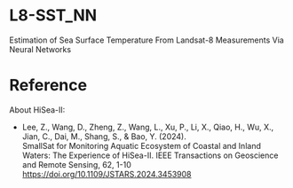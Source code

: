 # L8-SST_NN
Estimation of Sea Surface Temperature From Landsat-8 Measurements Via Neural Networks

# Reference

About HiSea-II:
- Lee, Z., Wang, D., Zheng, Z., Wang, L., Xu, P., Li, X., Qiao, H., Wu, X., Jian, C., Dai, M., Shang, S., & Bao, Y. (2024).  
SmallSat for Monitoring Aquatic Ecosystem of Coastal and Inland Waters: The Experience of HiSea-II. IEEE Transactions on Geoscience and Remote Sensing, 62, 1-10
https://doi.org/10.1109/JSTARS.2024.3453908
